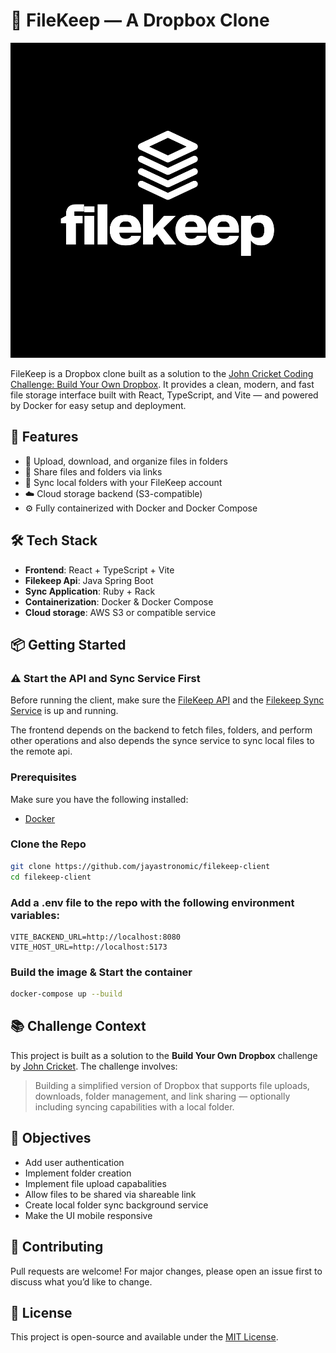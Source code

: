 # 📁 FileKeep — A Dropbox Clone

![Filekeep Logo](./public/images/filekeep.svg)

FileKeep is a Dropbox clone built as a solution to the [John Cricket Coding Challenge: Build Your Own Dropbox](https://codingchallenges.fyi/challenges/challenge-dropbox). It provides a clean, modern, and fast file storage interface built with React, TypeScript, and Vite — and powered by Docker for easy setup and deployment.

## 🚀 Features

- 📂 Upload, download, and organize files in folders
- 🔗 Share files and folders via links
- 🔄 Sync local folders with your FileKeep account
- ☁️ Cloud storage backend (S3-compatible)
- ⚙️ Fully containerized with Docker and Docker Compose

## 🛠️ Tech Stack

- **Frontend**: React + TypeScript + Vite
- **Filekeep Api**: Java Spring Boot
- **Sync Application**: Ruby + Rack
- **Containerization**: Docker & Docker Compose
- **Cloud storage**: AWS S3 or compatible service

## 📦 Getting Started

### ⚠️ Start the API and Sync Service First

Before running the client, make sure the [FileKeep API](https://github.com/jayastronomic/filekeep-api) and the [Filekeep Sync Service](https://github.com/jayastronomic/filekeep-sync-service) is up and running.

The frontend depends on the backend to fetch files, folders, and perform other operations and also depends the synce service to sync local files to the remote api.

### Prerequisites

Make sure you have the following installed:

- [Docker](https://www.docker.com/)

### Clone the Repo

```bash
git clone https://github.com/jayastronomic/filekeep-client
cd filekeep-client
```

### Add a .env file to the repo with the following environment variables:

```
VITE_BACKEND_URL=http://localhost:8080
VITE_HOST_URL=http://localhost:5173
```

### Build the image & Start the container

```bash
docker-compose up --build
```

## 📚 Challenge Context

This project is built as a solution to the **Build Your Own Dropbox** challenge by [John Cricket](https://codingchallenges.fyi/challenges/challenge-dropbox). The challenge involves:

> Building a simplified version of Dropbox that supports file uploads, downloads, folder management, and link sharing — optionally including syncing capabilities with a local folder.

## 📌 Objectives

- Add user authentication
- Implement folder creation
- Implement file upload capabalities
- Allow files to be shared via shareable link
- Create local folder sync background service
- Make the UI mobile responsive

## 🤝 Contributing

Pull requests are welcome! For major changes, please open an issue first to discuss what you’d like to change.

## 📄 License

This project is open-source and available under the [MIT License](LICENSE).

